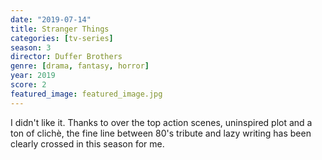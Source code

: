 ```yaml
---
date: "2019-07-14"
title: Stranger Things
categories: [tv-series]
season: 3
director: Duffer Brothers
genre: [drama, fantasy, horror]
year: 2019
score: 2
featured_image: featured_image.jpg
---
```


I didn't like it. Thanks to over the top action scenes, uninspired plot and a ton of clichè, the fine line between 80's tribute and lazy writing has been clearly crossed in this season for me.
